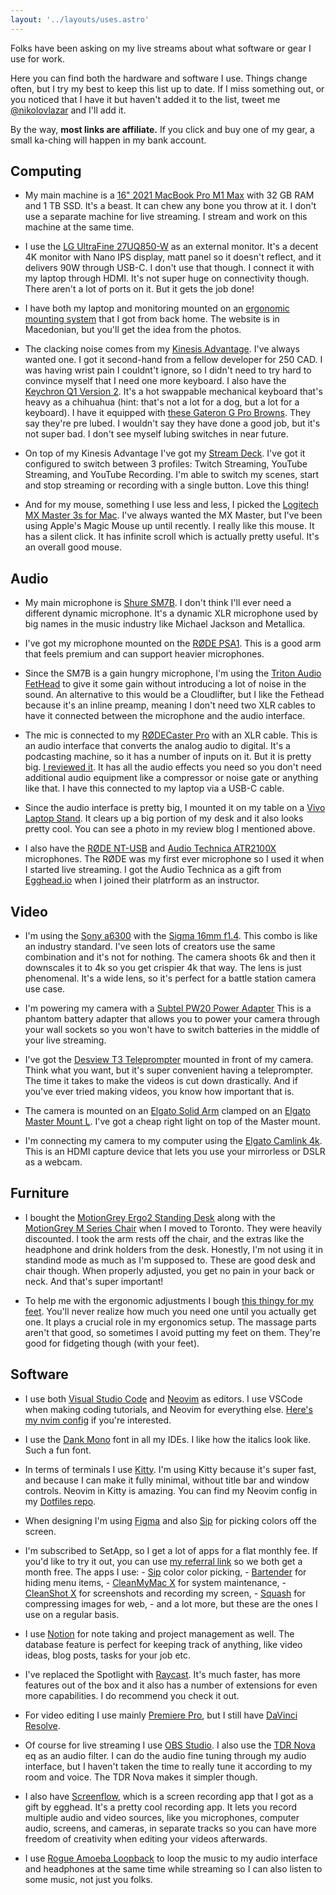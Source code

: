 ```yaml
---
layout: '../layouts/uses.astro'
---
```


Folks have been asking on my live streams about what software or gear I use for
work.

Here you can find both the hardware and software I use. Things change often, but
I try my best to keep this list up to date. If I miss something out, or you
noticed that I have it but haven't added it to the list, tweet me
[@nikolovlazar](https://twitter.com) and I'll add it.

By the way, **most links are affiliate.** If you click and buy one of my gear, a
small ka-ching will happen in my bank account.

## Computing

- My main machine is a
  [16" 2021 MacBook Pro M1 Max](https://support.apple.com/kb/SP858?locale=en_US)
  with 32 GB RAM and 1 TB SSD. It's a beast. It can chew any bone you throw at
  it. I don't use a separate machine for live streaming. I stream and work on
  this machine at the same time.

- I use the [LG UltraFine 27UQ850-W](https://amzn.to/3H8tQxD) as an external
  monitor. It's a decent 4K monitor with Nano IPS display, matt panel so it
  doesn't reflect, and it delivers 90W through USB-C. I don't use that though. I
  connect it with my laptop through HDMI. It's not super huge on connectivity
  though. There aren't a lot of ports on it. But it gets the job done!

- I have both my laptop and monitoring mounted on an
  [ergonomic mounting system](https://ergonomics.mk/product/drzac-1-monitor-laptop-dm25l1x1/)
  that I got from back home. The website is in Macedonian, but you'll get the
  idea from the photos.

- The clacking noise comes from my
  [Kinesis Advantage](https://kinesis-ergo.com/support/advantage/). I've always
  wanted one. I got it second-hand from a fellow developer for 250 CAD. I was
  having wrist pain I couldnt't ignore, so I didn't need to try hard to convince
  myself that I need one more keyboard. I also have the
  [Keychron Q1 Version 2](https://amzn.to/3N5Xsj5). It's a hot swappable
  mechanical keyboard that's heavy as a chihuahua (hint: that's not a lot for a
  dog, but a lot for a keyboard). I have it equipped with
  [these Gateron G Pro Browns](https://amzn.to/3KU28pw). They say they're pre
  lubed. I wouldn't say they have done a good job, but it's not super bad. I
  don't see myself lubing switches in near future.

- On top of my Kinesis Advantage I've got my
  [Stream Deck](https://amzn.to/3PvD8c7). I've got it configured to switch
  between 3 profiles: Twitch Streaming, YouTube Streaming, and YouTube
  Recording. I'm able to switch my scenes, start and stop streaming or recording
  with a single button. Love this thing!

- And for my mouse, something I use less and less, I picked the
  [Logitech MX Master 3s for Mac](https://amzn.to/40uHbqU). I've always wanted
  the MX Master, but I've been using Apple's Magic Mouse up until recently. I
  really like this mouse. It has a silent click. It has infinite scroll which is
  actually pretty useful. It's an overall good mouse.

## Audio

- My main microphone is [Shure SM7B](https://amzn.to/3H4Hr9p). I don't think
  I'll ever need a different dynamic microphone. It's a dynamic XLR microphone
  used by big names in the music industry like Michael Jackson and Metallica.

- I've got my microphone mounted on the [RØDE PSA1](https://amzn.to/43LYmqO).
  This is a good arm that feels premium and can support heavier microphones.

- Since the SM7B is a gain hungry microphone, I'm using the
  [Triton Audio FetHead](https://amzn.to/41An4ZN) to give it some gain without
  introducing a lot of noise in the sound. An alternative to this would be a
  Cloudlifter, but I like the Fethead because it's an inline preamp, meaning I
  don't need two XLR cables to have it connected between the microphone and the
  audio interface.

- The mic is connected to my [RØDECaster Pro](https://amzn.to/43LYmqO) with an
  XLR cable. This is an audio interface that converts the analog audio to
  digital. It's a podcasting machine, so it has a number of inputs on it. But it
  is pretty big. [I reviewed it](/blog/rodecaster-pro-review). It has all the
  audio effects you need so you don't need additional audio equipment like a
  compressor or noise gate or anything like that. I have this connected to my
  laptop via a USB-C cable.

- Since the audio interface is pretty big, I mounted it on my table on a
  [Vivo Laptop Stand](https://amzn.to/3V0bowM). It clears up a big portion of my
  desk and it also looks pretty cool. You can see a photo in my review blog I
  mentioned above.

- I also have the [RØDE NT-USB](https://amzn.to/43RALoK) and
  [Audio Technica ATR2100X](https://amzn.to/3N0ScNL) microphones. The RØDE was
  my first ever microphone so I used it when I started live streaming. I got the
  Audio Technica as a gift from [Egghead.io](https://egghead.io) when I joined
  their platrform as an instructor.

## Video

- I'm using the [Sony a6300](https://amzn.to/3oxKFM4) with the
  [Sigma 16mm f1.4](https://amzn.to/3H4Fytd). This combo is like an industry
  standard. I've seen lots of creators use the same combination and it's not for
  nothing. The camera shoots 6k and then it downscales it to 4k so you get
  crispier 4k that way. The lens is just phenomenal. It's a wide lens, so it's
  perfect for a battle station camera use case.

- I'm powering my camera with a
  [Subtel PW20 Power Adapter](https://www.subtel.de/en/Power-supply-for-Sony-Alpha-A6000-A6300-A6500-A5000-A5100-Alpha-7-A7-A7s-A7II-Sony-RX10-III-915664.html)
  This is a phantom battery adapter that allows you to power your camera through
  your wall sockets so you won't have to switch batteries in the middle of your
  live streaming.

- I've got the [Desview T3 Teleprompter](https://amzn.to/3mV9zot) mounted in
  front of my camera. Think what you want, but it's super convenient having a
  teleprompter. The time it takes to make the videos is cut down drastically.
  And if you've ever tried making videos, you know how important that is.

- The camera is mounted on an [Elgato Solid Arm](https://amzn.to/43TvcGo)
  clamped on an [Elgato Master Mount L](https://amzn.to/3Amo7AM). I've got a
  cheap right light on top of the Master mount.

- I'm connecting my camera to my computer using the
  [Elgato Camlink 4k](https://amzn.to/3H3rVul). This is an HDMI capture device
  that lets you use your mirrorless or DSLR as a webcam.

## Furniture

- I bought the [MotionGrey Ergo2 Standing Desk](https://amzn.to/3LofCeN) along
  with the [MotionGrey M Series Chair](https://amzn.to/3LjEnJ0) when I moved to
  Toronto. They were heavily discounted. I took the arm rests off the chair, and
  the extras like the headphone and drink holders from the desk. Honestly, I'm
  not using it in standind mode as much as I'm supposed to. These are good desk
  and chair though. When properly adjusted, you get no pain in your back or
  neck. And that's super important!

- To help me with the ergonomic adjustments I bough
  [this thingy for my feet](https://amzn.to/3LnN6K6). You'll never realize how
  much you need one until you actually get one. It plays a crucial role in my
  ergonomics setup. The massage parts aren't that good, so sometimes I avoid
  putting my feet on them. They're good for fidgeting though (with your feet).

## Software

- I use both [Visual Studio Code](https://code.visualstudio.com/) and
  [Neovim](https://neovim.io/) as editors. I use VSCode when making coding
  tutorials, and Neovim for everything else.
  [Here's my nvim config](https://github.com/nikolovlazar/nikolovlazar.nvim) if
  you're interested.

- I use the [Dank Mono](https://philpl.gumroad.com/l/dank-mono) font in all my
  IDEs. I like how the italics look like. Such a fun font.

- In terms of terminals I use [Kitty](https://sw.kovidgoyal.net/kitty/). I'm
  using Kitty because it's super fast, and because I can make it fully minimal,
  without title bar and window controls. Neovim in Kitty is amazing. You can
  find my Neovim config in my
  [Dotfiles repo](https://github.com/nikolovlazar/dotfiles).

- When designing I'm using [Figma](https://figma.com) and also
  [Sip](https://sipapp.io) for picking colors off the screen.

- I'm subscribed to SetApp, so I get a lot of apps for a flat monthly fee. If
  you'd like to try it out, you can use
  [my referral link](https://go.setapp.com/invite/lwyp5tic) so we both get a
  month free. The apps I use: - [Sip](https://sipapp.io) color color picking, -
  [Bartender](https://macbartender.com) for hiding menu items, -
  [CleanMyMac X](https://cleanmymac.com/) for system maintenance, -
  [CleanShot X](https://cleanshot.com) for screenshots and recording my
  screen, - [Squash](https://www.realmacsoftware.com/squash/) for compressing
  images for web, - and a lot more, but these are the ones I use on a regular
  basis.

- I use [Notion](https://notion.so) for note taking and project management as
  well. The database feature is perfect for keeping track of anything, like
  video ideas, blog posts, tasks for your job etc.

- I've replaced the Spotlight with [Raycast](https://raycast.com). It's much
  faster, has more features out of the box and it also has a number of
  extensions for even more capabilities. I do recommend you check it out.

- For video editing I use mainly
  [Premiere Pro](https://www.adobe.com/ca/products/premiere.html), but I still
  have
  [DaVinci Resolve](https://www.blackmagicdesign.com/products/davinciresolve/).

- Of course for live streaming I use [OBS Studio](https://obsproject.com/). I
  also use the [TDR Nova](https://www.tokyodawn.net/tdr-nova/) eq as an audio
  filter. I can do the audio fine tuning through my audio interface, but I
  haven't taken the time to really tune it according to my room and voice. The
  TDR Nova makes it simpler though.

- I also have [Screenflow](http://www.telestream.net/screenflow/overview.htm),
  which is a screen recording app that I got as a gift by egghead. It's a pretty
  cool recording app. It lets you record multiple audio and video sources, like
  you microphones, computer audio, screens, and cameras, in separate tracks so
  you can have more freedom of creativity when editing your videos afterwards.

- I use [Rogue Amoeba Loopback](https://rogueamoeba.com/loopback/) to loop the
  music to my audio interface and headphones at the same time while streaming so
  I can also listen to some music, not just you folks.
